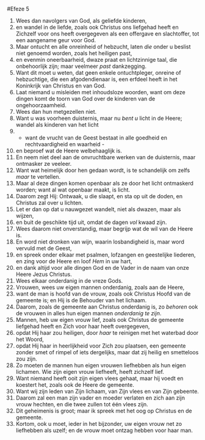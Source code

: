 #Efeze 5
1. Wees dan navolgers van God, als geliefde kinderen,
2. en wandel in de liefde, zoals ook Christus ons liefgehad heeft en Zichzelf voor ons heeft overgegeven als een offergave en slachtoffer, tot een aangename geur voor God.
3. Maar ontucht en alle onreinheid of hebzucht, laten *die* onder u beslist niet genoemd worden, zoals het heiligen past,
4. en evenmin oneerbaarheid, dwaze praat en lichtzinnige taal, die onbehoorlijk zijn; maar veelmeer *past* dankzegging.
5. Want dit moet u weten, dat geen enkele ontuchtpleger, onreine of hebzuchtige, die een afgodendienaar is, een erfdeel heeft in het Koninkrijk van Christus en van God.
6. Laat niemand u misleiden met inhoudsloze woorden, want om deze dingen komt de toorn van God over de kinderen van de ongehoorzaamheid.
7. Wees dan hun metgezellen niet.
8. Want u was voorheen duisternis, maar nu *bent u* licht in de Heere; wandel als kinderen van het licht
9. - want de vrucht van de Geest bestaat in alle goedheid en rechtvaardigheid en waarheid -
10. en beproef wat de Heere welbehaaglijk is.
11. En neem niet deel aan de onvruchtbare werken van de duisternis, maar ontmasker ze veeleer.
12. Want wat heimelijk door hen gedaan wordt, is te schandelijk om zelfs *maar* te vertellen.
13. Maar al deze dingen komen openbaar als ze door het licht ontmaskerd worden; want al wat openbaar maakt, is licht.
14. Daarom zegt Hij: Ontwaak, u die slaapt, en sta op uit de doden, en Christus zal over u lichten.
15. Let er dan op dat u nauwgezet wandelt, niet als dwazen, maar als wijzen,
16. en buit de geschikte tijd uit, omdat de dagen *vol* kwaad zijn.
17. Wees daarom niet onverstandig, maar begrijp wat de wil van de Heere is.
18. En word niet dronken van wijn, waarin losbandigheid is, maar word vervuld met de Geest,
19. en spreek onder elkaar met psalmen, lofzangen en geestelijke liederen, en zing voor de Heere en loof *Hem* in uw hart,
20. en dank altijd voor alle dingen God en de Vader in de naam van onze Heere Jezus Christus.
21. Wees elkaar onderdanig in de vreze Gods.
22. Vrouwen, wees uw eigen mannen onderdanig, zoals aan de Heere,
23. want de man is hoofd van de vrouw, zoals ook Christus Hoofd van de gemeente is; en Hij is de Behouder van het lichaam.
24. Daarom, zoals de gemeente aan Christus onderdanig is, zo *behoren* ook de vrouwen in alles hun eigen mannen *onderdanig te zijn*.
25. Mannen, heb uw eigen vrouw lief, zoals ook Christus de gemeente liefgehad heeft en Zich voor haar heeft overgegeven,
26. opdat Hij haar zou heiligen, door *haar* te reinigen met het waterbad door het Woord,
27. opdat Hij haar in heerlijkheid voor Zich zou plaatsen, een gemeente zonder smet of rimpel of iets dergelijks, maar dat zij heilig en smetteloos zou zijn.
28. Zo moeten de mannen hun eigen vrouwen liefhebben als hun eigen lichamen. Wie zijn eigen vrouw liefheeft, heeft zichzelf lief.
29. Want niemand heeft ooit zijn eigen vlees gehaat, maar hij voedt en koestert het, zoals ook de Heere de gemeente.
30. Want wij zijn leden van Zijn lichaam, van Zijn vlees en van Zijn gebeente.
31. Daarom zal een man zijn vader en moeder verlaten en zich aan zijn vrouw hechten, en die twee zullen tot één vlees zijn.
32. Dit geheimenis is groot; maar ik spreek met het oog op Christus en de gemeente.
33. Kortom, ook u moet, ieder in het bijzonder, uw eigen vrouw net zo liefhebben als uzelf; en de vrouw moet ontzag hebben voor haar man.
